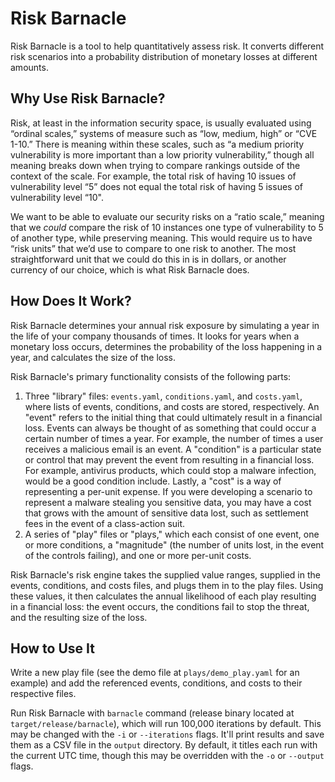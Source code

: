 # Risk Barnacle

Risk Barnacle is a tool to help quantitatively assess risk. It converts different risk scenarios into a probability distribution of monetary losses at different amounts.

## Why Use Risk Barnacle?

Risk, at least in the information security space, is usually evaluated using “ordinal scales,” systems of measure such as “low, medium, high” or “CVE 1-10.” There is meaning within these scales, such as “a medium priority vulnerability is more important than a low priority vulnerability,” though all meaning breaks down when trying to compare rankings outside of the context of the scale. For example, the total risk of having 10 issues of vulnerability level “5” does not equal the total risk of having 5 issues of vulnerability level “10".

We want to be able to evaluate our security risks on a “ratio scale,” meaning that we _could_ compare the risk of 10 instances one type of vulnerability to 5 of another type, while preserving meaning. This would require us to have “risk units” that we’d  use to compare to one risk to another. The most straightforward unit that we could do this in is in dollars, or another currency of our choice, which is what Risk Barnacle does.

## How Does It Work?

Risk Barnacle determines your annual risk exposure by simulating a year in the life of your company thousands of times. It looks for years when a monetary loss occurs, determines the probability of the loss happening in a year, and calculates the size of the loss.

Risk Barnacle's primary functionality consists of the following parts:

1. Three "library" files: `events.yaml`, `conditions.yaml`, and `costs.yaml`, where lists of events, conditions, and costs are stored, respectively. An "event" refers to the initial thing that could ultimately result in a financial loss. Events can always be thought of as something that could occur a certain number of times a year. For example, the number of times a user receives a malicious email is an event. A "condition" is a particular state or control that may prevent the event from resulting in a financial loss. For example, antivirus products, which could stop a malware infection, would be a good condition include. Lastly, a "cost" is a way of representing a per-unit expense. If you were developing a scenario to represent a malware stealing you sensitive data, you may have a cost that grows with the amount of sensitive data lost, such as settlement fees in the event of a class-action suit.
2. A series of "play" files or "plays," which each consist of one event, one or more conditions, a "magnitude" (the number of units lost, in the event of the controls failing), and one or more per-unit costs.

Risk Barnacle's risk engine takes the supplied value ranges, supplied in the events, conditions, and costs files, and plugs them in to the play files. Using these values, it then calculates the annual likelihood of each play resulting in a financial loss: the event occurs, the conditions fail to stop the threat, and the resulting size of the loss.

## How to Use It
Write a new play file (see the demo file at `plays/demo_play.yaml` for an example) and add the referenced events, conditions, and costs to their respective files.

Run Risk Barnacle with `barnacle` command (release binary located at `target/release/barnacle`), which will run 100,000 iterations by default. This may be changed with the `-i` or `--iterations` flags. It'll print results and save them as a CSV file in the `output` directory. By default, it titles each run with the current UTC time, though this may be overridden with the `-o` or `--output` flags.
